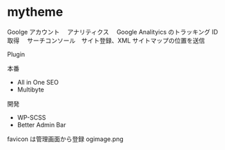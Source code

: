 # mytheme

Goolge アカウント
　アナリティクス　 Google Analityics のトラッキング ID 取得
　サーチコンソール　サイト登録、XML サイトマップの位置を送信

Plugin

本番

- All in One SEO
- Multibyte

開発

- WP-SCSS
- Better Admin Bar

favicon は管理画面から登録
ogimage.png
